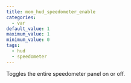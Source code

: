 ```yaml
---
title: mom_hud_speedometer_enable
categories:
  - var
default_value: 1
maximum_value: 1
minimum_value: 0
tags:
  - hud
  - speedometer
---
```


Toggles the entire speedometer panel on or off.
